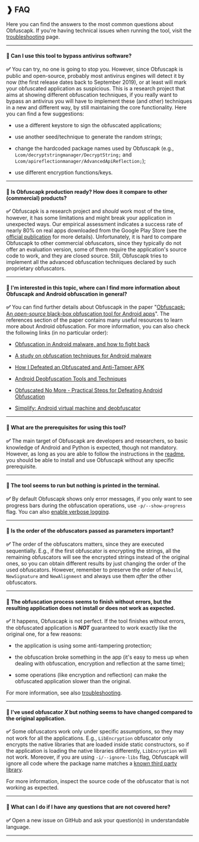 ## ❱ FAQ

Here you can find the answers to the most common questions about Obfuscapk. If you're
having technical issues when running the tool, visit the
[troubleshooting](https://github.com/ClaudiuGeorgiu/Obfuscapk/blob/master/TROUBLESHOOTING.md)
page.

----------------------------------------------------------------------------------------

#### :speech_balloon: Can I use this tool to bypass antivirus software?

**:white_check_mark:** You can try, no one is going to stop you. However, since
Obfuscapk is public and open-source, probably most antivirus engines will detect it by
now (the first release dates back to September 2019), or at least will mark your
obfuscated application as suspicious. This is a research project that aims at showing
different obfuscation techniques, if you really want to bypass an antivirus you will
have to implement these (and other) techniques in a new and different way, by still
maintaining the core functionality. Here you can find a few suggestions:

* use a different keystore to sign the obfuscated applications;

* use another seed/technique to generate the random strings;

* change the hardcoded package names used by Obfuscapk (e.g.,
`Lcom/decryptstringmanager/DecryptString;` and
`Lcom/apireflectionmanager/AdvancedApiReflection;`);

* use different encryption functions/keys.

----------------------------------------------------------------------------------------

#### :speech_balloon: Is Obfuscapk production ready? How does it compare to other (commercial) products?

**:white_check_mark:** Obfuscapk is a research project and *should* work most of the
time, however, it has some limitations and might break your application in unexpected
ways. Our empirical assessment indicates a success rate of nearly 80% on real apps
downloaded from the Google Play Store (see the
[official publication](https://doi.org/10.1016/j.softx.2020.100403) for more details).
Unfortunately, it is hard to compare Obfuscapk to other commercial obfuscators, since
they typically do not offer an evaluation version, some of them require the
application's source code to work, and they are closed source. Still, Obfuscapk tries
to implement all the advanced obfuscation techniques declared by such proprietary
obfuscators.

----------------------------------------------------------------------------------------

#### :speech_balloon: I'm interested in this topic, where can I find more information about Obfuscapk and Android obfuscation in general?

**:white_check_mark:** You can find further details about Obfuscapk in the paper
"[Obfuscapk: An *open-source* black-box obfuscation tool for Android apps](https://doi.org/10.1016/j.softx.2020.100403)".
The references section of the paper contains many useful resources to learn more about
Android obfuscation. For more information, you can also check the following links
(in no particular order):

* [Obfuscation in Android malware, and how to fight back](https://www.virusbulletin.com/virusbulletin/2014/07/obfuscation-android-malware-and-how-fight-back)

* [A study on obfuscation techniques for Android malware](http://midlab.diag.uniroma1.it/articoli/matteo_pomilia_master_thesis.pdf)

* [How I Defeated an Obfuscated and Anti-Tamper APK](https://www.evilsocket.net/2016/04/18/how-i-defeated-an-obfuscated-and-anti-tamper-apk-with-some-python-and-a-home-made-smali-emulator/)

* [Android Deobfuscation Tools and Techniques](https://www.slideshare.net/tekproxy/tetcon-2016)

* [Obfuscated No More - Practical Steps for Defeating Android Obfuscation](https://www.youtube.com/watch?v=rvtmVApVS8c)

* [Simplify: Android virtual machine and deobfuscator](https://github.com/CalebFenton/simplify)

----------------------------------------------------------------------------------------

#### :speech_balloon: What are the prerequisites for using this tool?

**:white_check_mark:** The main target of Obfuscapk are developers and researchers, so
basic knowledge of Android and Python is expected, though not mandatory. However, as
long as you are able to follow the instructions in the
[readme](https://github.com/ClaudiuGeorgiu/Obfuscapk/blob/master/README.md), you should
be able to install and use Obfuscapk without any specific prerequisite.

----------------------------------------------------------------------------------------

#### :speech_balloon: The tool seems to run but nothing is printed in the terminal.

**:white_check_mark:** By default Obfuscapk shows only error messages, if you only want
to see progress bars during the obfuscation operations, use `-p/--show-progress` flag.
You can also
[enable verbose logging](https://github.com/ClaudiuGeorgiu/Obfuscapk/blob/master/TROUBLESHOOTING.md#enable-verbose-logging).

----------------------------------------------------------------------------------------

#### :speech_balloon: Is the order of the obfuscators passed as parameters important?

**:white_check_mark:** The order of the obfuscators matters, since they are executed
sequentially. E.g., if the first obfuscator is encrypting the strings, all the remaining
obfuscators will see the encrypted strings instead of the original ones, so you can
obtain different results by just changing the order of the used obfuscators. However,
remember to preserve the order of `Rebuild`, `NewSignature` and `NewAlignment` and
always use them *after* the other obfuscators.

----------------------------------------------------------------------------------------

#### :speech_balloon: The obfuscation process seems to finish without errors, but the resulting application does not install or does not work as expected.

**:white_check_mark:** It happens, Obfuscapk is not perfect. If the tool finishes
without errors, the obfuscated application is ***NOT*** guaranteed to work exactly like
the original one, for a few reasons:

* the application is using some anti-tampering protection;

* the obfuscation broke something in the app (it's easy to mess up when dealing with
obfuscation, encryption and reflection at the same time);

* some operations (like encryption and reflection) can make the obfuscated application
slower than the original.

For more information, see also
[troubleshooting](https://github.com/ClaudiuGeorgiu/Obfuscapk/blob/master/TROUBLESHOOTING.md).

----------------------------------------------------------------------------------------

#### :speech_balloon: I've used obfuscator *X* but nothing seems to have changed compared to the original application.

**:white_check_mark:** Some obfuscators work only under specific assumptions, so they
may not work for all the applications. E.g., `LibEncryption` obfuscator only encrypts
the native libraries that are loaded inside static constructors, so if the application
is loading the native libraries differently, `LibEncryption` will not work. Moreover,
if you are using `-i/--ignore-libs` flag, Obfuscapk will ignore all code where the
package name matches a
[known third party library](https://github.com/ClaudiuGeorgiu/Obfuscapk/blob/master/src/obfuscapk/resources/libs_to_ignore.txt).

For more information, inspect the source code of the obfuscator that is not working
as expected.

----------------------------------------------------------------------------------------

#### :speech_balloon: What can I do if I have any questions that are not covered here?

**:white_check_mark:** Open a new issue on GitHub and ask your question(s) in
understandable language.

----------------------------------------------------------------------------------------
